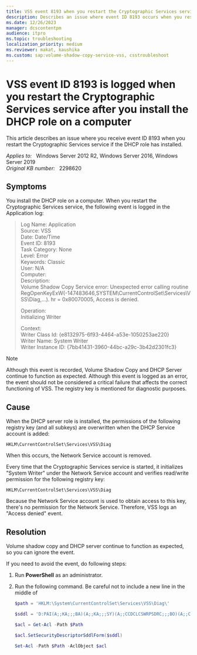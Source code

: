 ```yaml
---
title: VSS event 8193 when you restart the Cryptographic Services service after you install the DHCP role
description: Describes an issue where event ID 8193 occurs when you restart the Cryptographic Services service if the DHCP role has installed on a computer that is running Windows Server.
ms.date: 12/26/2023
manager: dcscontentpm
audience: itpro
ms.topic: troubleshooting
localization_priority: medium
ms.reviewer: makat, kaushika
ms.custom: sap:volume-shadow-copy-service-vss, csstroubleshoot
---
```

# VSS event ID 8193 is logged when you restart the Cryptographic Services service after you install the DHCP role on a computer

This article describes an issue where you receive event ID 8193 when you restart the Cryptographic Services service if the DHCP role has installed.

_Applies to:_ &nbsp; Windows Server 2012 R2, Windows Server 2016, Windows Server 2019  
_Original KB number:_ &nbsp; 2298620

## Symptoms

You install the DHCP role on a computer. When you restart the Cryptographic Services service, the following event is logged in the Application log:

> Log Name: Application  
Source: VSS  
Date: Date/Time  
Event ID: 8193  
Task Category: None  
Level: Error  
Keywords: Classic  
User: N/A  
Computer:  
Description:  
Volume Shadow Copy Service error: Unexpected error calling routine RegOpenKeyExW(-147483646,SYSTEM\CurrentControlSet\Services\VSS\Diag,...). hr = 0x80070005, Access is denied.
>
> Operation:  
Initializing Writer
>
> Context:  
Writer Class Id: {e8132975-6f93-4464-a53e-1050253ae220}  
Writer Name: System Writer  
Writer Instance ID: {7bb41431-3960-44bc-a29c-3b42d2301fc3}

> [!NOTE]
> Although this event is recorded, Volume Shadow Copy and DHCP Server continue to function as expected. Although this event is logged as an error, the event should not be considered a critical failure that affects the correct functioning of VSS. The registry key is mentioned for diagnostic purposes.

## Cause

When the DHCP server role is installed, the permissions of the following registry key (and all subkeys) are overwritten when the DHCP Service account is added:

`HKLM\CurrentControlSet\Services\VSS\Diag`

When this occurs, the Network Service account is removed.

Every time that the Cryptographic Services service is started, it initializes "System Writer" under the Network Service account and verifies read/write permission for the following registry key:

`HKLM\CurrentControlSet\Services\VSS\Diag`

Because the Network Service account is used to obtain access to this key, there's no permission for the Network Service. Therefore, VSS logs an "Access denied" event.

## Resolution

Volume shadow copy and DHCP server continue to function as expected, so you can ignore the event.

If you need to avoid the event, do following steps:

1. Run **PowerShell** as an administrator.
2. Run the following command. Be careful not to include a new line in the middle of

    ```powershell
    $path = 'HKLM:\System\CurrentControlSet\Services\VSS\Diag\'

    $sddl = 'D:PAI(A;;KA;;;BA)(A;;KA;;;SY)(A;;CCDCLCSWRPSDRC;;;BO)(A;;CCDCLCSWRPSDRC;;;LS)(A;;CCDCLCSWRPSDRC;;;NS)(A;CIIO;RC;;;OW)(A;;KR;;;BU)(A;CIIO;GR;;;BU)(A;CIIO;GA;;;BA)(A;CIIO;GA;;;BO)(A;CIIO;GA;;;LS)(A;CIIO;GA;;;NS)(A;CIIO;GA;;;SY)(A;CI;CCDCLCSW;;;S-1-5-80-3273805168-4048181553-3172130058-210131473-390205191)(A;ID;KR;;;AC)(A;CIIOID;GR;;;AC)S:ARAI'

    $acl = Get-Acl -Path $Path

    $acl.SetSecurityDescriptorSddlForm($sddl)

    Set-Acl -Path $Path -AclObject $acl
    ```
